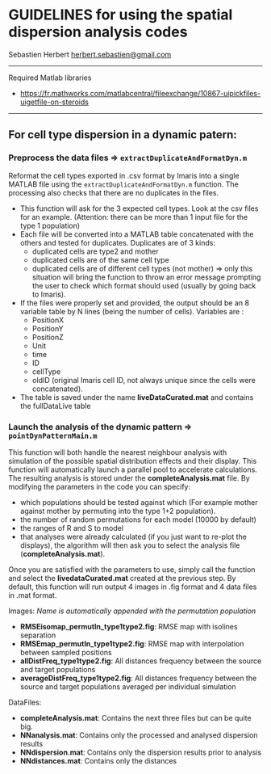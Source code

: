 
# GUIDELINES for using the spatial dispersion analysis codes

Sebastien Herbert herbert.sebastien@gmail.com

***

Required Matlab libraries
- https://fr.mathworks.com/matlabcentral/fileexchange/10867-uipickfiles-uigetfile-on-steroids



***
## For cell type dispersion in a dynamic patern:

### Preprocess the data files =>  `extractDuplicateAndFormatDyn.m`

Reformat the cell types exported in .csv format by Imaris into a single MATLAB file using the `extractDuplicateAndFormatDyn.m` function. The processing also checks that there are no duplicates in the files.

- This function will ask for the 3 expected cell types. Look at the csv files for an example. (Attention: there can be more than 1 input file for the type 1 population)
- Each file will be converted into a MATLAB table concatenated with the others and tested for duplicates. Duplicates are of 3 kinds:
  - duplicated cells are type2 and mother
  - duplicated cells are of the same cell type
  - duplicated cells are of different cell types (not mother) => only this situation will bring the function to throw an error message prompting the user to check which format should used (usually by going back to Imaris).
- If the files were properly set and provided, the output should be an 8 variable table by N lines (being the number of cells). Variables are :
  - PositionX
  - PositionY
  - PositionZ
  - Unit
  - time
  - ID
  - cellType
  - oldID (original Imaris cell ID, not always unique since the cells were concatenated).
- The table is saved under the name **liveDataCurated.mat** and contains the fullDataLive table

### Launch the analysis of the dynamic pattern => `pointDynPatternMain.m`

This function will both handle the nearest neighbour analysis with simulation of the possible spatial distribution effects and their display. This function will automatically launch a parallel pool to accelerate calculations. The resulting analysis is stored under the **completeAnalysis.mat** file. By modifying the parameters in the code you can specify:
- which populations should be tested against which (For example mother against mother by permuting into the type 1+2 population).
- the number of random permutations for each model (10000 by default)
- the ranges of R and S to model
- that analyses were already calculated (if you just want to re-plot the displays), the algorithm will then ask you to select the analysis file (**completeAnalysis.mat**).

Once you are satisfied with the parameters to use, simply call the function and select the **livedataCurated.mat** created at the previous step.
By default, this function will run output 4 images in .fig format and 4  data files in .mat format.

Images: *Name is automatically appended with the permutation population*
- **RMSEisomap_permutIn_type1type2.fig**: RMSE map with isolines separation
- **RMSEmap_permutIn_type1type2.fig**: RMSE map with interpolation between sampled positions
- **allDistFreq_type1type2.fig**: All distances frequency between the source and target populations
- **averageDistFreq_type1type2.fig**: All distances frequency between the source and target populations averaged per individual simulation

DataFiles:
- **completeAnalysis.mat**: Contains the next three files but can be quite big.
- **NNanalysis.mat**: Contains only the processed and analysed dispersion results
- **NNdispersion.mat**: Contains only the dispersion results prior to analysis
- **NNdistances.mat**: Contains only the distances